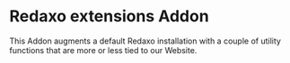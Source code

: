 # Redaxo extensions Addon

This Addon augments a default Redaxo installation with a couple of utility
functions that are more or less tied to our Website.
